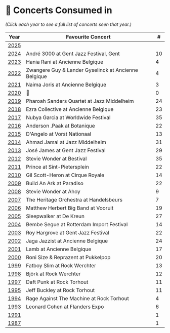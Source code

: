 # 🎤 Concerts Consumed in

_(Click each year to see a full list of concerts seen that year.)_

| Year | Favourite Concert | # |
| --- | --- | --- |
| [2025](2025.md) |  |  |
| [2024](2024.md) | André 3000 at Gent Jazz Festival, Gent | 10 |
| [2023](2023.md) | Hania Rani at Ancienne Belgique | 4 |
| [2022](2022.md) | Zwangere Guy & Lander Gyselinck at Ancienne Belgique | 4 |
| [2021](2021.md) | Naima Joris at Ancienne Belgique | 3 |
| [2020](2020.md) | 🦠 | 0 |
| [2019](2019.md) | Pharoah Sanders Quartet at Jazz Middelheim | 24 |
| [2018](2018.md) | Ezra Collective at Ancienne Belgique | 23 |
| [2017](2017.md) | Nubya Garcia at Worldwide Festival | 35 |
| [2016](2016.md) | Anderson .Paak at Botanique | 22 |
| [2015](2015.md) | D'Angelo at Vorst Nationaal | 13 |
| [2014](2014.md) | Ahmad Jamal at Jazz Middelheim | 31 |
| [2013](2013.md) | José James at Gent Jazz Festival | 29 |
| [2012](2012.md) | Stevie Wonder at Bestival | 35 |
| [2011](2011.md) | Prince at Sint-Pietersplein | 22 |
| [2010](2010.md) | Gil Scott-Heron at Cirque Royale | 14 |
| [2009](2009.md) | Build An Ark at Paradiso | 22 |
| [2008](2008.md) | Stevie Wonder at Ahoy | 9 |
| [2007](2007.md) | The Heritage Orchestra at Handelsbeurs | 7 |
| [2006](2006.md) | Matthew Herbert Big Band at Vooruit | 19 |
| [2005](2005.md) | Sleepwalker at De Kreun | 27 |
| [2004](2004.md) | Bembe Segue at Rotterdam Import Festival | 14 |
| [2003](2003.md) | Roy Hargrove at Gent Jazz Festival | 22 |
| [2002](2002.md) | Jaga Jazzist at Ancienne Belgique | 24 |
| [2001](2001.md) | Lamb at Ancienne Belgique | 17 |
| [2000](2000.md) | Roni Size & Reprazent at Pukkelpop | 20 |
| [1999](1999.md) | Fatboy Slim at Rock Werchter | 13 |
| [1998](1998.md) | Björk at Rock Werchter | 12 |
| [1997](1997.md) | Daft Punk at Rock Torhout | 11 |
| [1995](1995.md) | Jeff Buckley at Rock Torhout | 11 |
| [1994](1994.md) | Rage Against The Machine at Rock Torhout | 4 |
| [1993](1993.md) | Leonard Cohen at Flanders Expo | 6 |
| [1991](1991.md) |  | 1 |
| [1987](1987.md) |  | 1 |


